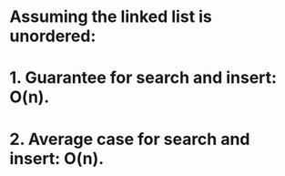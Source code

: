 # Assuming the linked list is unordered:
# 1. Guarantee for search and insert: O(n).
# 2. Average case for search and insert: O(n).
